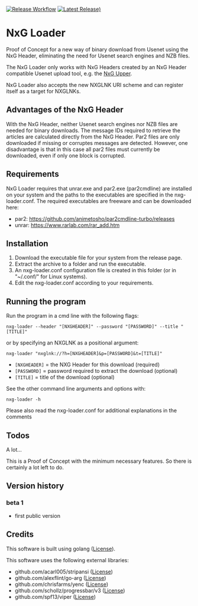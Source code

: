[![Release Workflow](https://github.com/Tensai75/nxg-loader/actions/workflows/build_and_publish.yml/badge.svg?event=release)](https://github.com/Tensai75/nxg-loader/actions/workflows/build_and_publish.yml)
[![Latest Release)](https://img.shields.io/github/v/release/Tensai75/nxg-loader?logo=github)](https://github.com/Tensai75/nxg-loader/releases/latest)

# NxG Loader
Proof of Concept for a new way of binary download from Usenet using the NxG Header, eliminating the need for Usenet search engines and NZB files.

The NxG Loader only works with NxG Headers created by an NxG Header compatible Usenet upload tool, e.g. the [NxG Upper](https://github.com/Tensai75/nxg-upper/).

NxG Loader also accepts the new NXGLNK URI scheme and can register itself as a target for NXGLNKs.

## Advantages of the NxG Header
With the NxG Header, neither Usenet search engines nor NZB files are needed for binary downloads. The message IDs required to retrieve the articles are calculated directly from the NxG Header.
Par2 files are only downloaded if missing or corruptes messages are detected. However, one disadvantage is that in this case all par2 files must currently be downloaded, even if only one block is corrupted.

## Requirements
NxG Loader requires that unrar.exe and par2.exe (par2cmdline) are installed on your system and the paths to the executables are specified in the nxg-loader.conf.
The required executables are freeware and can be downloaded here:

- par2: https://github.com/animetosho/par2cmdline-turbo/releases
- unrar: https://www.rarlab.com/rar_add.htm

## Installation
1. Download the executable file for your system from the release page.
2. Extract the archive to a folder and run the executable.
3. An nxg-loader.conf configuration file is created in this folder (or in "~/.conf/" for Linux systems).
4. Edit the nxg-loader.conf according to your requirements.

## Running the program
Run the program in a cmd line with the following flags:

`nxg-loader --header "[NXGHEADER]" --password "[PASSWORD]" --title "[TITLE]"`

or by specifying an NXGLNK as a positional argument:

`nxg-loader "nxglnk://?h=[NXGHEADER]&p=[PASSWORD]&t=[TITLE]"`

- `[NXGHEADER]` = the NXG Header for this download (required)
- `[PASSWORD]` = password required to extract the download (optional)
- `[TITLE]` = title of the download (optional)

See the other command line arguments and options with:

`nxg-loader -h`

Please also read the nxg-loader.conf for additional explanations in the comments

## Todos
A lot...

This is a Proof of Concept with the minimum necessary features. 
So there is certainly a lot left to do.

## Version history
### beta 1
- first public version

## Credits
This software is built using golang ([License](https://go.dev/LICENSE)).

This software uses the following external libraries:
- github.com/acarl005/stripansi ([License](https://github.com/acarl005/stripansi/blob/master/LICENSE))
- github.com/alexflint/go-arg ([License](https://github.com/alexflint/go-arg/blob/master/LICENSE))
- github.com/chrisfarms/yenc ([License](github.com/chrisfarms/yenc))
- github.com/schollz/progressbar/v3 ([License](https://github.com/schollz/progressbar/blob/main/LICENSE))
- github.com/spf13/viper ([License](https://github.com/spf13/viper/blob/master/LICENSE))
